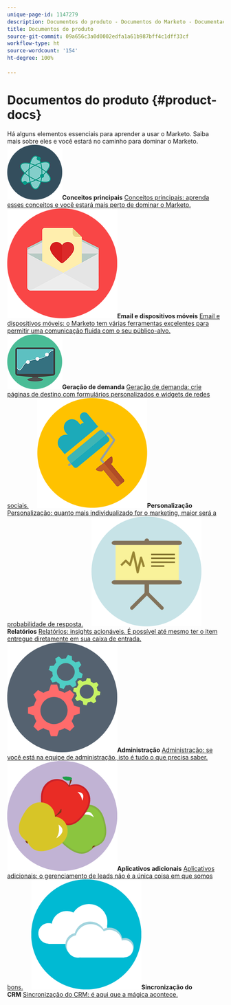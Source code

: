 ```yaml
---
unique-page-id: 1147279
description: Documentos do produto - Documentos do Marketo - Documentação do produto
title: Documentos do produto
source-git-commit: 09a656c3a0d0002edfa1a61b987bff4c1dff33cf
workflow-type: ht
source-wordcount: '154'
ht-degree: 100%

---
```



# Documentos do produto {#product-docs}

Há alguns elementos essenciais para aprender a usar o Marketo. Saiba mais sobre eles e você estará no caminho para dominar o Marketo.
**![Conceitos principais](assets/education-science-12.png)Conceitos principais** [Conceitos principais: aprenda esses conceitos e você estará mais perto de dominar o Marketo.](product-docs/core-marketo-concepts.md)     **![Email e dispositivos móveis](assets/valentine-day-10.png)Email e dispositivos móveis** [Email e dispositivos móveis: o Marketo tem várias ferramentas excelentes para permitir uma comunicação fluida com o seu público-alvo.](https://docs.marketo.com/pages/viewpage.action?pageId=557076)     **![Geração de demanda](assets/seo-04.png)Geração de demanda** [Geração de demanda: crie páginas de destino com formulários personalizados e widgets de redes sociais.](product-docs/demand-generation.md)     **![Personalização](assets/graphic-design-tools-19.png)Personalização** [Personalização: quanto mais individualizado for o marketing, maior será a probabilidade de resposta.](product-docs/personalization.md)     **![Relatórios](assets/office-21.png)Relatórios** [Relatórios: insights acionáveis. É possível até mesmo ter o item entregue diretamente em sua caixa de entrada.](product-docs/reporting.md)     **![Administração](assets/technology-08.png)Administração** [Administração: se você está na equipe de administração, isto é tudo o que precisa saber.](https://docs.marketo.com/display/DOCS/Administration)     **![Aplicativos adicionais](assets/food-10.png)Aplicativos adicionais** [Aplicativos adicionais: o gerenciamento de leads não é a única coisa em que somos bons.](product-docs/additional-apps.md)     **![Sincronização do CRM](assets/seo-33.png)Sincronização do CRM** [Sincronização do CRM: é aqui que a mágica acontece.](product-docs/crm-sync.md)
